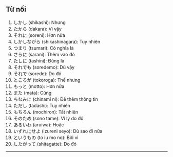 ## Từ nối

1. しかし (shikashi): Nhưng
2. たから (dakara): Vì vậy
3. それに (soreni): Hơn nữa
4. しかしながら (shikashinagara): Tuy nhiên
5. つまり (tsumari): Có nghĩa là
6. さらに (sarani): Thêm vào đó
7. たしに (tashini): Đúng là
8. それでも (soredemo): Dù vậy
9. それで (sorede): Do đó
10. ところが (tokoroga): Thế nhưng
11. もっと (motto): Hơn nữa
12. また (mata): Cũng
13. ちなみに (chinami ni): Để thêm thông tin
14. ただし (tadashi): Tuy nhiên
15. もちろん (mochiron): Tất nhiên
16. そのため (sono tame): Vì lý do đó
17. あるいわ (aruiwa): Hoặc
18. いずれにせよ (izureni seyo): Dù sao đi nữa
19. というもの (to iu mo no): Bởi vì
20. したがって (shitagatte): Do đó
---